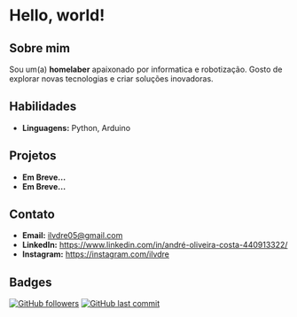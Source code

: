 #  Hello, world!

## Sobre mim
Sou um(a) **homelaber** apaixonado por informatica e robotização. Gosto de explorar novas tecnologias e criar soluções inovadoras.

## Habilidades
* **Linguagens:** Python, Arduino

## Projetos
* **Em Breve...** 
* **Em Breve...** 

## Contato
* **Email:** ilvdre05@gmail.com
* **LinkedIn:** https://www.linkedin.com/in/andré-oliveira-costa-440913322/
* **Instagram:** https://instagram.com/ilvdre

## Badges
[![GitHub followers](https://img.shields.io/github/followers/ilvdre?style=flat-square)](https://github.com/ilvdre?tab=followers)
[![GitHub last commit](https://img.shields.io/github/last-commit/ilvdre/ilvdre?style=flat-square)](https://github.com/ilvdre/ilvdre)

